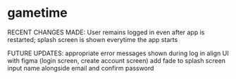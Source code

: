 # gametime

RECENT CHANGES MADE:
User remains logged in even after app is restarted; splash screen is shown everytime the app starts

FUTURE UPDATES:
appropriate error messages shown during log in
align UI with figma (login screen, create account screen)
add fade to splash screen
input name alongside email and confirm password
